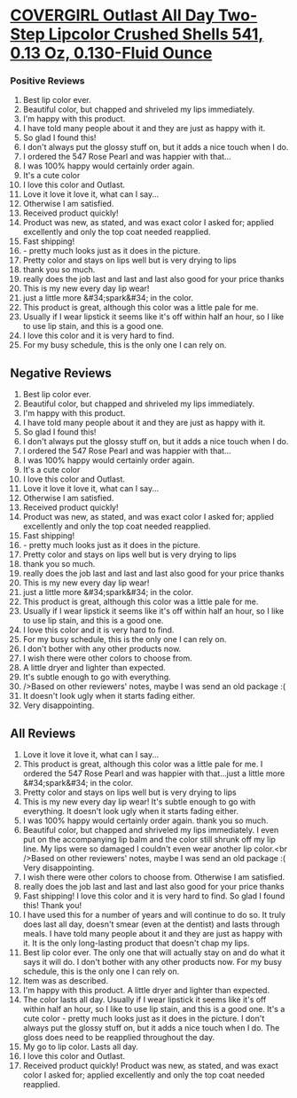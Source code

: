 # [COVERGIRL Outlast All Day Two-Step Lipcolor Crushed Shells 541, 0.13 Oz, 0.130-Fluid Ounce](https://products.checkmycream.com/products/COVERGIRL-Outlast-All-Day-Two-Step-Lipcolor-Crushed-Shells-541-0.13-Oz-0.130-Fluid-Ounce.html)

### Positive Reviews

<ol>
      <li>Best lip color ever.  </li>
      <li>Beautiful color, but chapped and shriveled my lips immediately.</li>
      <li>I&#x27;m happy with this product.  </li>
      <li>I have told many people about it and they are just as happy with it.  </li>
      <li>So glad I found this!</li>
      <li>I don&#x27;t always put the glossy stuff on, but it adds a nice touch when I do.</li>
      <li>I ordered the 547 Rose Pearl and was happier with that...</li>
      <li>I was 100% happy would certainly order again.</li>
      <li>It&#x27;s a cute color</li>
      <li>I love this color and Outlast.</li>
      <li>Love it love it love it, what can I say...</li>
      <li>Otherwise I am satisfied.</li>
      <li>Received product quickly!  </li>
      <li>Product was new, as stated, and was exact color I asked for; applied excellently and only the top coat needed reapplied.</li>
      <li>Fast shipping!</li>
      <li>- pretty much looks just as it does in the picture.</li>
      <li>Pretty color and stays on lips well but is very drying to lips</li>
      <li>thank you so much.</li>
      <li>really does the job last and last and last also good for your price thanks</li>
      <li>This is my new every day lip wear!</li>
      <li>just a little more &amp;#34;spark&amp;#34; in the color.</li>
      <li>This product is great, although this color was a little pale for me.  </li>
      <li>Usually if I wear lipstick it seems like it&#x27;s off within half an hour, so I like to use lip stain, and this is a good one.</li>
      <li>I love this color and it is very hard to find.</li>
      <li>For my busy schedule, this is the only one I can rely on.</li>
</ol>


<h2>Negative Reviews</h2>
<ol>
<li> Best lip color ever.  </li>
<li> Beautiful color, but chapped and shriveled my lips immediately.</li>
<li> I&#x27;m happy with this product.  </li>
<li> I have told many people about it and they are just as happy with it.  </li>
<li> So glad I found this!</li>
<li> I don&#x27;t always put the glossy stuff on, but it adds a nice touch when I do.</li>
<li> I ordered the 547 Rose Pearl and was happier with that...</li>
<li> I was 100% happy would certainly order again.</li>
<li> It&#x27;s a cute color</li>
<li> I love this color and Outlast.</li>
<li> Love it love it love it, what can I say...</li>
<li> Otherwise I am satisfied.</li>
<li> Received product quickly!  </li>
<li> Product was new, as stated, and was exact color I asked for; applied excellently and only the top coat needed reapplied.</li>
<li> Fast shipping!</li>
<li> - pretty much looks just as it does in the picture.</li>
<li> Pretty color and stays on lips well but is very drying to lips</li>
<li> thank you so much.</li>
<li> really does the job last and last and last also good for your price thanks</li>
<li> This is my new every day lip wear!</li>
<li> just a little more &amp;#34;spark&amp;#34; in the color.</li>
<li> This product is great, although this color was a little pale for me.  </li>
<li> Usually if I wear lipstick it seems like it&#x27;s off within half an hour, so I like to use lip stain, and this is a good one.</li>
<li> I love this color and it is very hard to find.</li>
<li> For my busy schedule, this is the only one I can rely on.</li>
<li> I don&#x27;t bother with any other products now.  </li>
<li> I wish there were other colors to choose from.  </li>
<li> A little dryer  and lighter than expected.</li>
<li> It&#x27;s subtle enough to go with everything.</li>
<li> /&gt;Based on other reviewers&#x27; notes, maybe I was send an old package :(</li>
<li> It doesn&#x27;t look ugly when it starts fading either.</li>
<li> Very disappointing.</li>
</ol>

<h2>All Reviews</h2>

<ol>
    <li> Love it love it love it, what can I say...</li>
    <li> This product is great, although this color was a little pale for me.  I ordered the 547 Rose Pearl and was happier with that...just a little more &amp;#34;spark&amp;#34; in the color.</li>
    <li> Pretty color and stays on lips well but is very drying to lips</li>
    <li> This is my new every day lip wear! It&#x27;s subtle enough to go with everything. It doesn&#x27;t look ugly when it starts fading either.</li>
    <li> I was 100% happy would certainly order again. thank you so much.</li>
    <li> Beautiful color, but chapped and shriveled my lips immediately. I even put on the accompanying lip balm and the color still shrunk off my lip line. My lips were so damaged I couldn&#x27;t even wear another lip color.&lt;br /&gt;Based on other reviewers&#x27; notes, maybe I was send an old package :( Very disappointing.</li>
    <li> I wish there were other colors to choose from.  Otherwise I am satisfied.</li>
    <li> really does the job last and last and last also good for your price thanks</li>
    <li> Fast shipping! I love this color and it is very hard to find. So glad I found this! Thank you!</li>
    <li> I have used this for a number of years and will continue to do so.  It truly does last all day, doesn&#x27;t smear (even at the dentist) and lasts through meals.  I have told many people about it and they are just as happy with it.  It is the only long-lasting product that doesn&#x27;t chap my lips.</li>
    <li> Best lip color ever.  The only one that will actually stay on and do what it says it will do.  I don&#x27;t bother with any other products now.  For my busy schedule, this is the only one I can rely on.</li>
    <li> Item was as described.</li>
    <li> I&#x27;m happy with this product.  A little dryer  and lighter than expected.</li>
    <li> The color lasts all day. Usually if I wear lipstick it seems like it&#x27;s off within half an hour, so I like to use lip stain, and this is a good one. It&#x27;s a cute color - pretty much looks just as it does in the picture. I don&#x27;t always put the glossy stuff on, but it adds a nice touch when I do. The gloss does need to be reapplied throughout the day.</li>
    <li> My go to lip color. Lasts all day.</li>
    <li> I love this color and Outlast.</li>
    <li> Received product quickly!  Product was new, as stated, and was exact color I asked for; applied excellently and only the top coat needed reapplied.</li>
</ol>




